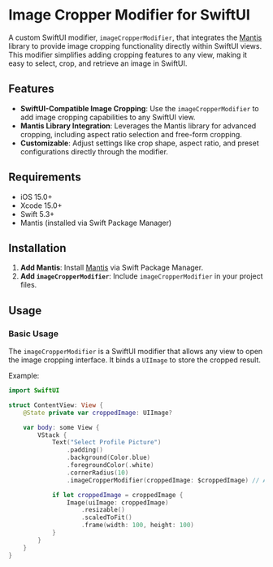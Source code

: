 # Image Cropper Modifier for SwiftUI

A custom SwiftUI modifier, `imageCropperModifier`, that integrates the [Mantis](https://github.com/guoyingtao/Mantis) library to provide image cropping functionality directly within SwiftUI views. This modifier simplifies adding cropping features to any view, making it easy to select, crop, and retrieve an image in SwiftUI.

## Features

- **SwiftUI-Compatible Image Cropping**: Use the `imageCropperModifier` to add image cropping capabilities to any SwiftUI view.
- **Mantis Library Integration**: Leverages the Mantis library for advanced cropping, including aspect ratio selection and free-form cropping.
- **Customizable**: Adjust settings like crop shape, aspect ratio, and preset configurations directly through the modifier.

## Requirements

- iOS 15.0+
- Xcode 15.0+
- Swift 5.3+
- Mantis (installed via Swift Package Manager)

## Installation

1. **Add Mantis**: Install [Mantis](https://github.com/guoyingtao/Mantis) via Swift Package Manager.
2. **Add `imageCropperModifier`**: Include `imageCropperModifier` in your project files.

## Usage

### Basic Usage
The `imageCropperModifier` is a SwiftUI modifier that allows any view to open the image cropping interface. It binds a `UIImage` to store the cropped result.

Example:
```swift
import SwiftUI

struct ContentView: View {
    @State private var croppedImage: UIImage?

    var body: some View {
        VStack {
            Text("Select Profile Picture")
                .padding()
                .background(Color.blue)
                .foregroundColor(.white)
                .cornerRadius(10)
                .imageCropperModifier(croppedImage: $croppedImage) // Apply the modifier here

            if let croppedImage = croppedImage {
                Image(uiImage: croppedImage)
                    .resizable()
                    .scaledToFit()
                    .frame(width: 100, height: 100)
            }
        }
    }
}
```


 

